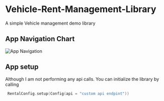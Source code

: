 # Vehicle-Rent-Management-Library

A simple Vehicle management demo library

## App Navigation Chart
![App Navigation](https://i.ibb.co/pz41vX6/rental-nav.png)

## App setup 
 Although I am not performing any api calls. You can initialize the library by calling
 
 ```kotlin
  RentalConfig.setup(Config(api = "custom api endpint"))
 ```

